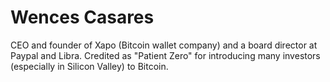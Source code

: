 # Wences Casares

CEO and founder of Xapo (Bitcoin wallet company) and a board director at Paypal and Libra. Credited as "Patient Zero" for introducing many investors (especially in Silicon Valley) to Bitcoin.